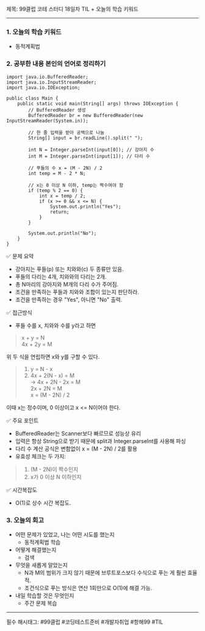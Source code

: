 제목: 99클럽 코테 스터디 18일차 TIL + 오늘의 학습 키워드

---
### 1. 오늘의 학습 키워드
- 동적계획법

### 2. 공부한 내용 본인의 언어로 정리하기
````
import java.io.BufferedReader;
import java.io.InputStreamReader;
import java.io.IOException;

public class Main {
    public static void main(String[] args) throws IOException {
        // BufferedReader 생성
        BufferedReader br = new BufferedReader(new InputStreamReader(System.in));

        // 한 줄 입력을 받아 공백으로 나눔
        String[] input = br.readLine().split(" ");

        int N = Integer.parseInt(input[0]); // 강아지 수
        int M = Integer.parseInt(input[1]); // 다리 수

        // 푸들의 수 x = (M - 2N) / 2
        int temp = M - 2 * N;

        // x는 0 이상 N 이하, temp는 짝수여야 함
        if (temp % 2 == 0) {
            int x = temp / 2;
            if (x >= 0 && x <= N) {
                System.out.println("Yes");
                return;
            }
        }

        System.out.println("No");
    }
}
````
✅ 문제 요약
- 강아지는 푸들(p) 또는 치와와(c) 두 종류만 있음. 
- 푸들의 다리는 4개, 치와와의 다리는 2개. 
- 총 N마리의 강아지와 M개의 다리 수가 주어짐. 
- 조건을 만족하는 푸들과 치와와 조합이 있는지 판단하라. 
- 조건을 만족하는 경우 "Yes", 아니면 "No" 출력.

✅ 접근방식 
- 푸들 수를 x, 치와와 수를 y라고 하면
> x + y = N   
> 4x + 2y = M

위 두 식을 연립하면 x와 y를 구할 수 있다.
> 1.	y = N - x  
> 2.	4x + 2(N - x) = M     
> → 4x + 2N - 2x = M   
> 2x + 2N = M   
> x = (M - 2N) / 2  

이때 x는 정수이며, 0 이상이고 x <= N이어야 한다.

✅ 주요 포인트
- BufferedReader는 Scanner보다 빠르므로 성능상 유리 
- 입력은 항상 String으로 받기 때문에 split과 Integer.parseInt를 사용해 파싱 
- 다리 수 계산 공식은 변함없이 x = (M - 2N) / 2를 활용
- 유효성 체크는 두 가지:
> 1.	(M - 2N)이 짝수인지
> 2.	x가 0 이상 N 이하인지

✅ 시간복잡도
- O(1)로 상수 시간 복잡도.

### 3. 오늘의 회고
- 어떤 문제가 있었고, 나는 어떤 시도를 했는지
    - 동적계획법 학습
- 어떻게 해결했는지
    - 검색
- 무엇을 새롭게 알았는지
    - N과 M의 범위가 크지 않기 때문에 브루트포스보다 수식으로 푸는 게 훨씬 효율적. 
    - 조건식으로 푸는 방식은 연산 1회만으로 O(1)에 해결 가능.
- 내일 학습할 것은 무엇인지
    - 주간 문제 복습 

----
필수 해시태그: #99클럽 #코딩테스트준비 #개발자취업 #항해99 #TIL
